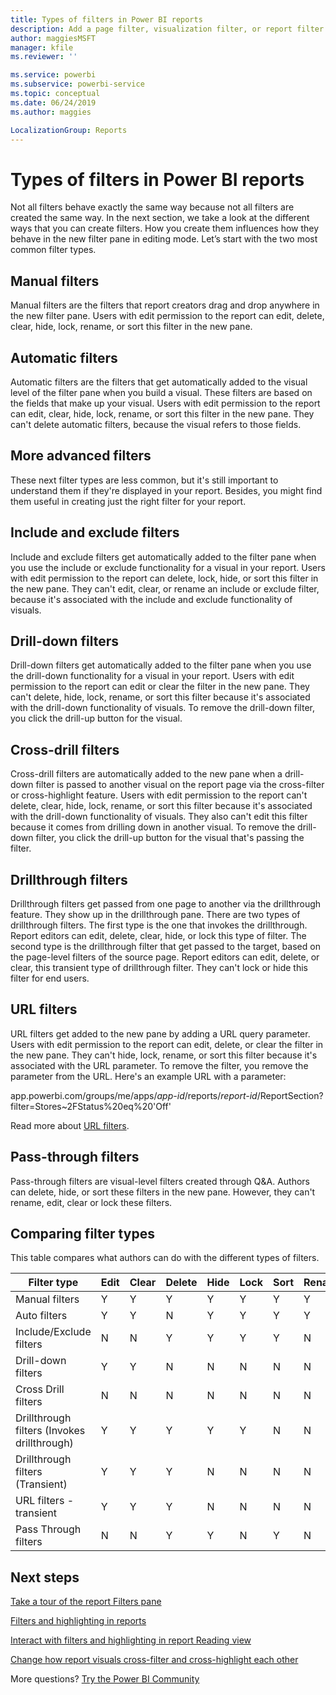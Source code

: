 ```yaml
---
title: Types of filters in Power BI reports
description: Add a page filter, visualization filter, or report filter to a report in Power BI
author: maggiesMSFT
manager: kfile
ms.reviewer: ''

ms.service: powerbi
ms.subservice: powerbi-service
ms.topic: conceptual
ms.date: 06/24/2019
ms.author: maggies

LocalizationGroup: Reports
---
```

# Types of filters in Power BI reports

Not all filters behave exactly the same way because not all filters are created the same way. In the next section, we take a look at the different ways that you can create filters. How you create them influences how they behave in the new filter pane in editing mode. 
Let’s start with the two most common filter types.

## Manual filters 

Manual filters are the filters that report creators drag and drop anywhere in the new filter pane. Users with edit permission to the report can edit, delete, clear, hide, lock, rename, or sort this filter in the new pane.

## Automatic filters 

Automatic filters are the filters that get automatically added to the visual level of the filter pane when you build a visual. These filters are based on the fields that make up your visual. Users with edit permission to the report can edit, clear, hide, lock, rename, or sort this filter in the new pane. They can't delete automatic filters, because the visual refers to those fields.

## More advanced filters

These next filter types are less common, but it's still important to understand them if they're displayed in your report. Besides, you might find them useful in creating just the right filter for your report.

## Include and exclude filters

Include and exclude filters get automatically added to the filter pane when you use the include or exclude functionality for a visual in your report. Users with edit permission to the report can delete, lock, hide, or sort this filter in the new pane. They can't edit, clear, or rename an include or exclude filter, because it's associated with the include and exclude functionality of visuals.

## Drill-down filters

Drill-down filters get automatically added to the filter pane when you use the drill-down functionality for a visual in your report. Users with edit permission to the report can edit or clear the filter in the new pane. They can't delete, hide, lock, rename, or sort this filter because it's associated with the drill-down functionality of visuals. To remove the drill-down filter, you click the drill-up button for the visual.

## Cross-drill filters

Cross-drill filters are automatically added to the new pane when a drill-down filter is passed to another visual on the report page via the cross-filter or cross-highlight feature. Users with edit permission to the report can't delete, clear, hide, lock, rename, or sort this filter because it's associated with the drill-down functionality of visuals. They also can't edit this filter because it comes from drilling down in another visual. To remove the drill-down filter, you click the drill-up button for the visual that's passing the filter.

## Drillthrough filters

Drillthrough filters get passed from one page to another via the drillthrough feature. They show up in the drillthrough pane. There are two types of drillthrough filters. The first type is the one that invokes the drillthrough. Report editors can edit, delete, clear, hide, or lock this type of filter. The second type is the drillthrough filter that get passed to the target, based on the page-level filters of the source page. Report editors can edit, delete, or clear, this transient type of drillthrough filter. They can't lock or hide this filter for end users.

## URL filters

URL filters get added to the new pane by adding a URL query parameter. Users with edit permission to the report can edit, delete, or clear the filter in the new pane. They can't hide, lock, rename, or sort this filter because it's associated with the URL parameter. To remove the filter, you remove the parameter from the URL. Here's an example URL with a parameter:

app.powerbi.com/groups/me/apps/*app-id*/reports/*report-id*/ReportSection?filter=Stores~2FStatus%20eq%20'Off'

Read more about [URL filters](service-url-filters.md).

## Pass-through filters

Pass-through filters are visual-level filters created through Q&A. Authors can delete, hide, or sort these filters in the new pane. However, they can't rename, edit, clear or lock these filters.

## Comparing filter types

This table compares what authors can do with the different types of filters.

| Filter type | Edit | Clear | Delete | Hide | Lock | Sort | Rename |
|----|----|----|----|----|----|----|----|
| Manual filters | Y | Y | Y | Y | Y | Y | Y |
| Auto filters | Y | Y | N | Y | Y | Y | Y |
| Include/Exclude filters | N | N | Y | Y | Y | Y | N |
| Drill-down filters | Y | Y | N | N | N | N | N |
| Cross Drill filters | N | N | N | N | N | N | N |
| Drillthrough filters (Invokes drillthrough) | Y | Y | Y | Y | Y | N | N |
| Drillthrough filters (Transient) | Y | Y | Y | N | N | N | N |
| URL filters - transient | Y | Y | Y | N | N | N | N |
| Pass Through filters | N | N | Y | Y | N | Y | N |



## Next steps
[Take a tour of the report Filters pane](consumer/end-user-report-filter.md)

[Filters and highlighting in reports](power-bi-reports-filters-and-highlighting.md)

[Interact with filters and highlighting in report Reading view](consumer/end-user-reading-view.md)

[Change how report visuals cross-filter and cross-highlight each other](consumer/end-user-interactions.md)

More questions? [Try the Power BI Community](http://community.powerbi.com/)

